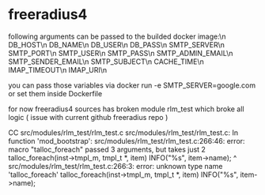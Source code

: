 # freeradius4

 following arguments can be passed to the builded docker image:\n
   DB_HOST\n
   DB_NAME\n
   DB_USER\n
   DB_PASS\n
   SMTP_SERVER\n
   SMTP_PORT\n
   SMTP_USER\n
   SMTP_PASS\n
   SMTP_ADMIN_EMAIL\n
   SMTP_SENDER_EMAIL\n
   SMTP_SUBJECT\n
   CACHE_TIME\n
   IMAP_TIMEOUT\n
   IMAP_URI\n
   
   you can pass those variables via docker run -e SMTP_SERVER=google.com or set them inside Dockerfile
   


for now  freeradius4 sources has broken module rlm_test which broke all logic ( issue with current github freeradius repo )

CC src/modules/rlm_test/rlm_test.c
src/modules/rlm_test/rlm_test.c: In function 'mod_bootstrap':
src/modules/rlm_test/rlm_test.c:266:46: error: macro "talloc_foreach" passed 3 arguments, but takes just 2
   talloc_foreach(inst->tmpl_m, tmpl_t *, item) INFO("%s", item->name);
                                              ^
src/modules/rlm_test/rlm_test.c:266:3: error: unknown type name 'talloc_foreach'
   talloc_foreach(inst->tmpl_m, tmpl_t *, item) INFO("%s", item->name);
     
